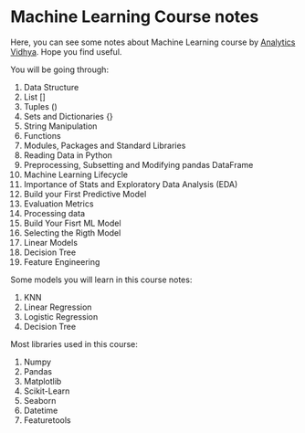 # Machine Learning Course notes
Here, you can see some notes about Machine Learning course by [Analytics Vidhya](https://www.analyticsvidhya.com/). Hope you find useful.

You will be going through:

1. Data Structure
2. List []
3. Tuples ()
4. Sets and Dictionaries {}
5. String Manipulation
6. Functions
7. Modules, Packages and Standard Libraries
8. Reading Data in Python
9. Preprocessing, Subsetting and Modifying pandas DataFrame
10. Machine Learning Lifecycle
11. Importance of Stats and Exploratory Data Analysis (EDA)
12. Build your First Predictive Model
13. Evaluation Metrics
14. Processing data
15. Build Your Fisrt ML Model
16. Selecting the Rigth Model
17. Linear Models
18. Decision Tree
19. Feature Engineering
    
Some models you will learn in this course notes:

1. KNN
2. Linear Regression
3. Logistic Regression
4. Decision Tree

Most libraries used in this course:

1. Numpy
2. Pandas
3. Matplotlib
4. Scikit-Learn
5. Seaborn
6. Datetime
7. Featuretools
